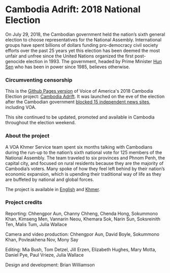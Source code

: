 # Cambodia Adrift: 2018 National Election #

On July 29, 2018, the Cambodian government held the nation’s sixth general election to choose representatives for the National Assembly. International groups have spent billions of dollars funding pro-democracy civil society efforts over the past 25 years yet this election has been deemed the most unfair and unfree since the United Nations organized the first post-genocide election in 1993. The government, headed by Prime Minister [Hun Sen](https://projects.voanews.com/cambodia-election-2018/english/biography/hun-sen.html) who has been in power since 1985, believes otherwise.



### Circumventing censorship ###

This is the [Github Pages version](https://voanews.github.io/cambodia-election/) of Voice of America's 2018 Cambodia Election project: [Cambodia Adrift](https://projects.voanews.com/cambodia-election-2018/). It was launched on the eve of the election after the Cambodian government [blocked 15 independent news sites](https://projects.voanews.com/cambodia-election-2018/english/feature/government-confirm-blocking-fifteen-independent-news-sites-over-poll-disruption.html), including VOA. 

This site continued to be updated, promoted and available in Cambodia throughout the election weekend.



### About the project ###

A VOA Khmer Service team spent six months talking with Cambodians during the run-up to the nation’s sixth national vote for 125 members of the National Assembly. The team traveled to six provinces and Phnom Penh, the capital city, and focused on rural residents because they are the majority of Cambodia’s voters. Many spoke of how they feel left behind by their nation’s economic expansion, which is upending their traditional way of life as they are buffeted by national and global forces. 

The project is available in [English](https://voanews.github.io/cambodia-election/) and [Khmer](https://voanews.github.io/cambodia-election/khmer/).



### Project credits ###

Reporting: Chhengpor Aun, Channy Chheng, Chenda Hong, Sokummono Khan, Kimseng Men, Vannarin Neou, Khemara Sok, Narin Sun, Soksreinith Ten, Malis Tum, Julia Wallace

Camera and video production: Chhengpor Aun, David Boyle, Sokummono Khan, Povleakhena Nov, Mony Say

Editing: Mia Bush, Tom Detzel, Jill Erzen, Elizabeth Hughes, Mary Motta, Daniel Pye, Paul Vrieze, Julia Wallace

Design and development: Brian Williamson
